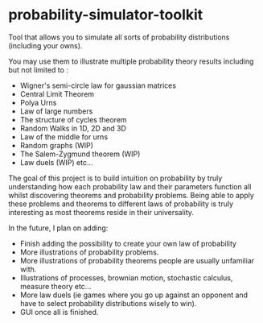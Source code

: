# probability-simulator-toolkit
Tool that allows you to simulate all sorts of probability distributions (including your owns). 

You may use them to illustrate multiple probability theory results including but not limited to : 
  - Wigner's semi-circle law for gaussian matrices
  - Central Limit Theorem
  - Polya Urns
  - Law of large numbers
  - The structure of cycles theorem
  - Random Walks in 1D, 2D and 3D
  - Law of the middle for urns
  - Random graphs (WIP)
  - The Salem-Zygmund theorem (WIP)
  - Law duels (WIP)
etc...

The goal of this project is to build intuition on probability by truly understanding how each probability law and their parameters function all whilst discovering theorems and probability problems. 
Being able to apply these problems and theorems to different laws of probability is truly interesting as most theorems reside in their universality.

In the future, I plan on adding:
  - Finish adding the possibility to create your own law of probability
  - More illustrations of probability problems.
  - More illustrations of probability theorems people are usually unfamiliar with.
  - Illustrations of processes, brownian motion, stochastic calculus, measure theory etc...
  - More law duels (ie games where you go up against an opponent and have to select probability distributions wisely to win).
  - GUI once all is finished.
